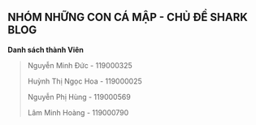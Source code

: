 ## NHÓM NHỮNG CON CÁ MẬP - CHỦ ĐỀ SHARK BLOG
>
**Danh sách thành Viên**
>
>Nguyễn Minh Đức - 119000325 
>
>Huỳnh Thị Ngọc Hoa - 119000025
>
>Nguyễn Phị Hùng - 119000569
>
>Lâm Minh Hoàng - 119000790
